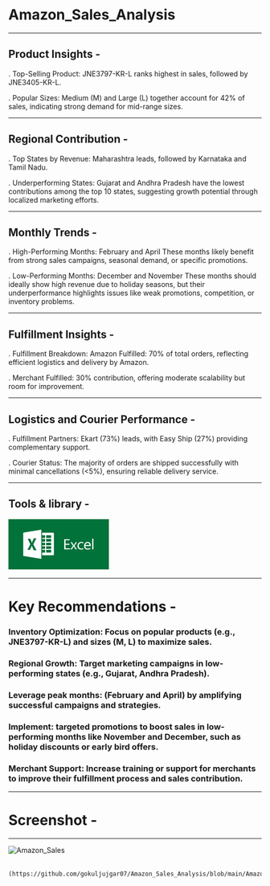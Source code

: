 # Amazon_Sales_Analysis 

---

## Product Insights -

 . Top-Selling Product: JNE3797-KR-L ranks highest in sales, followed by JNE3405-KR-L.

 . Popular Sizes: Medium (M) and Large (L) together account for 42% of sales, indicating strong demand for mid-range sizes.

 ---

## Regional Contribution -

  . Top States by Revenue: Maharashtra leads, followed by Karnataka and Tamil Nadu.

  . Underperforming States: Gujarat and Andhra Pradesh have the lowest contributions among the top 10 states, suggesting growth potential through localized      marketing efforts.

  ---

## Monthly Trends -

  . High-Performing Months: February and April These months likely benefit from strong sales campaigns, seasonal demand, or specific promotions.

  . Low-Performing Months: December and November  These months should ideally show high revenue due to holiday seasons, but their underperformance highlights issues like weak promotions, competition, or inventory problems.

  ---

## Fulfillment Insights -

  . Fulfillment Breakdown: Amazon Fulfilled: 70% of total orders, reflecting efficient logistics and delivery by Amazon.

  . Merchant Fulfilled: 30% contribution, offering moderate scalability but room for improvement.

  ---

## Logistics and Courier Performance -

  . Fulfillment Partners: Ekart (73%) leads, with Easy Ship (27%) providing complementary support.

  . Courier Status: The majority of orders are shipped successfully with minimal cancellations (<5%), ensuring reliable delivery service.

  ---

## Tools & library -

<img src="https://github.com/gokuljujgar07/Coffee_Sales_Dashboard/blob/main/excel.jpg" alt="logo" width="200" height="100"/>


---




# Key Recommendations -


### Inventory Optimization: Focus on popular products (e.g., JNE3797-KR-L) and sizes (M, L) to maximize sales.

### Regional Growth: Target marketing campaigns in low-performing states (e.g., Gujarat, Andhra Pradesh).

### Leverage peak months: (February and April) by amplifying successful campaigns and strategies.

### Implement: targeted promotions to boost sales in low-performing months like November and December, such as holiday discounts or early bird offers.

### Merchant Support: Increase training or support for merchants to improve their fulfillment process and sales contribution.

---

# Screenshot -

---

<img width="912" alt="Amazon_Sales" src="https://github.com/user-attachments/assets/cfcc48b0-b9db-4c10-b990-61bca068cfe1" />






      (https://github.com/gokuljujgar07/Amazon_Sales_Analysis/blob/main/Amazon_Sales.png) &nbsp;

